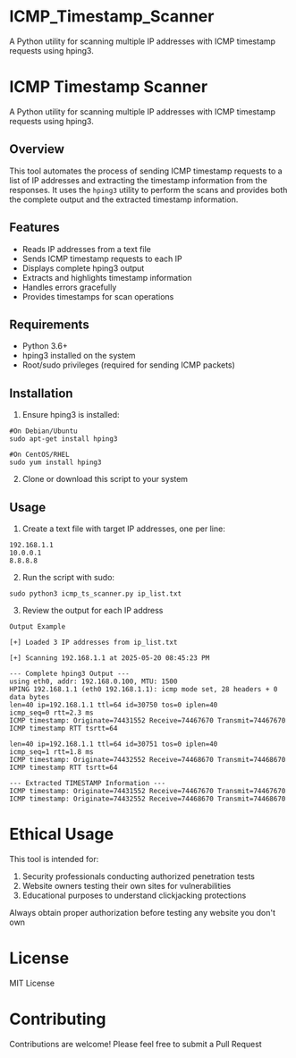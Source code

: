 # ICMP_Timestamp_Scanner
A Python utility for scanning multiple IP addresses with ICMP timestamp requests using hping3.

# ICMP Timestamp Scanner

A Python utility for scanning multiple IP addresses with ICMP timestamp requests using hping3.

## Overview

This tool automates the process of sending ICMP timestamp requests to a list of IP addresses and extracting the timestamp information from the responses. It uses the `hping3` utility to perform the scans and provides both the complete output and the extracted timestamp information.

## Features

- Reads IP addresses from a text file
- Sends ICMP timestamp requests to each IP
- Displays complete hping3 output
- Extracts and highlights timestamp information
- Handles errors gracefully
- Provides timestamps for scan operations

## Requirements

- Python 3.6+
- hping3 installed on the system
- Root/sudo privileges (required for sending ICMP packets)

## Installation

1. Ensure hping3 is installed:

```
#On Debian/Ubuntu
sudo apt-get install hping3

#On CentOS/RHEL
sudo yum install hping3
```

2. Clone or download this script to your system

## Usage

1. Create a text file with target IP addresses, one per line:

```
192.168.1.1
10.0.0.1
8.8.8.8
```

2. Run the script with sudo:

```
sudo python3 icmp_ts_scanner.py ip_list.txt
```

3. Review the output for each IP address

```
Output Example

[+] Loaded 3 IP addresses from ip_list.txt

[+] Scanning 192.168.1.1 at 2025-05-20 08:45:23 PM

--- Complete hping3 Output ---
using eth0, addr: 192.168.0.100, MTU: 1500
HPING 192.168.1.1 (eth0 192.168.1.1): icmp mode set, 28 headers + 0 data bytes
len=40 ip=192.168.1.1 ttl=64 id=30750 tos=0 iplen=40
icmp_seq=0 rtt=2.3 ms
ICMP timestamp: Originate=74431552 Receive=74467670 Transmit=74467670
ICMP timestamp RTT tsrtt=64

len=40 ip=192.168.1.1 ttl=64 id=30751 tos=0 iplen=40
icmp_seq=1 rtt=1.8 ms
ICMP timestamp: Originate=74432552 Receive=74468670 Transmit=74468670
ICMP timestamp RTT tsrtt=64

--- Extracted TIMESTAMP Information ---
ICMP timestamp: Originate=74431552 Receive=74467670 Transmit=74467670
ICMP timestamp: Originate=74432552 Receive=74468670 Transmit=74468670
```

# Ethical Usage

This tool is intended for:

1. Security professionals conducting authorized penetration tests
2. Website owners testing their own sites for vulnerabilities
3. Educational purposes to understand clickjacking protections

Always obtain proper authorization before testing any website you don't own

# License
MIT License

# Contributing
Contributions are welcome! Please feel free to submit a Pull Request